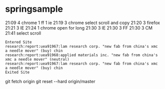 # springsample

21:09 4 chrome 1 ff 1 ie
21:19 3 chrome select scroll and copy
21:20 3 firefox
21:21 3 IE
21:24 1 chrome open for long
21:30 3 IE
21:30 3 FF
21:30 3 CM
21:41 select scroll


	
	Entered Site
	research:report:uea91967:lam research corp. "new fab from china's xmc a needle mover" (buy) chin
	research:report:uea91968:applied materials inc. "new fab from china's xmc a needle mover" (neutral)
	research:report:uea91967:lam research corp. "new fab from china's xmc a needle mover" (buy) chin
	Exited Site


git fetch origin
git reset --hard origin/master
